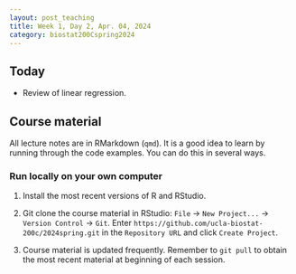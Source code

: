 ```yaml
---
layout: post_teaching
title: Week 1, Day 2, Apr. 04, 2024
category: biostat200Cspring2024
---
```


## Today

* Review of linear regression.

## Course material

All lecture notes are in RMarkdown (`qmd`). It is a good idea to learn by running through the code examples. You can do this in several ways. 

### Run locally on your own computer

1. Install the most recent versions of R and RStudio. 

2. Git clone the course material in RStudio: `File` -> `New Project...` -> `Version Control` -> `Git`. Enter `https://github.com/ucla-biostat-200c/2024spring.git` in the `Repository URL` and click `Create Project`. 

3. Course material is updated frequently. Remember to `git pull` to obtain the most recent material at beginning of each session. 

